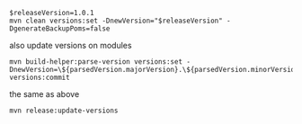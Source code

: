
    $releaseVersion=1.0.1 
    mvn clean versions:set -DnewVersion="$releaseVersion" -DgenerateBackupPoms=false

also update versions on modules 

    mvn build-helper:parse-version versions:set -DnewVersion=\${parsedVersion.majorVersion}.\${parsedVersion.minorVersion}.\${parsedVersion.nextIncrementalVersion} versions:commit

the same as above

    mvn release:update-versions